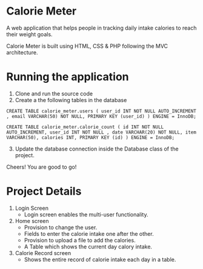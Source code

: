 # Calorie Meter
A web application that helps people in tracking daily intake calories to reach their weight goals.

Calorie Meter is built using HTML, CSS & PHP following the MVC architecture.


# Running the application

1. Clone and run the source code
2. Create a the following tables in the database 

`CREATE TABLE calorie_meter.users ( user_id INT NOT NULL AUTO_INCREMENT , email VARCHAR(50) NOT NULL, PRIMARY KEY (user_id) ) ENGINE = InnoDB;`

`CREATE TABLE calorie_meter.calorie_count ( id INT NOT NULL AUTO_INCREMENT, user_id INT NOT NULL , date VARCHAR(20) NOT NULL, item VARCHAR(50), calories INT, PRIMARY KEY (id) ) ENGINE = InnoDB;`

3. Update the database connection inside the Database class of the project.

Cheers! You are good to go!

# Project Details

1. Login Screen
   - Login screen enables the multi-user functionality.
2. Home screen
   - Provision to change the user.
   - Fields to enter the calorie intake one after the other.
   - Provision to upload a file to add the calories.
   - A Table which shows the current day calory intake.
3. Calorie Record screen
   - Shows the entire record of calorie intake each day in a table.
